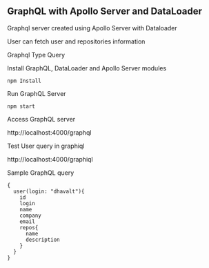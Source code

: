 ## GraphQL with Apollo Server and DataLoader

Graphql server created using Apollo Server with Dataloader

User can fetch user and repositories information

Graphql Type Query

Install GraphQL, DataLoader and Apollo Server modules 

```
npm Install

```

Run GraphQL Server 

```
npm start

```
Access GraphQL server 

http://localhost:4000/graphql


Test User query in graphiql

http://localhost:4000/graphiql

Sample GraphQL query

```
{
  user(login: "dhavalt"){
    id
    login
    name
    company
    email
    repos{
      name
      description
    }
  }
}

```